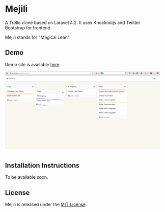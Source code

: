 Mejili
======

A Trello clone based on Laravel 4.2. It uses Knockoutjs and Twitter Bootstrap for frontend.

Mejili stands for "Magical Lean".


Demo
----
Demo site is available [here](http://zaittoon.com/demo/)


![Screenshot](/public/assets/images/screenshot.png)

Installation Instructions
-------------------------

To be available soon.

License
-------
Mejili is released under the [MIT License](/LICENSE).

